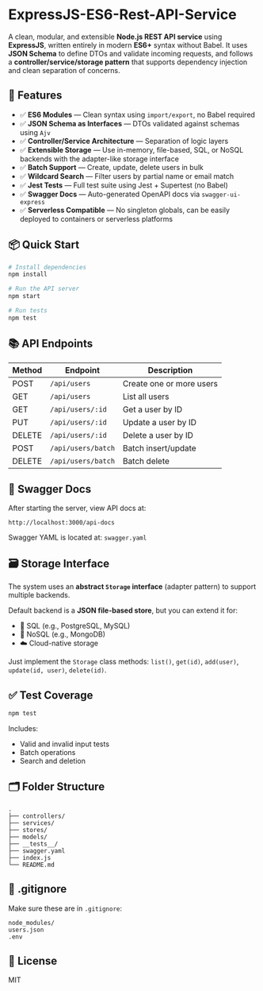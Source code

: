 # ExpressJS-ES6-Rest-API-Service

A clean, modular, and extensible **Node.js REST API service** using **ExpressJS**, written entirely in modern **ES6+** syntax without Babel. It uses **JSON Schema** to define DTOs and validate incoming requests, and follows a **controller/service/storage pattern** that supports dependency injection and clean separation of concerns.

## 🔧 Features

- ✅ **ES6 Modules** — Clean syntax using `import/export`, no Babel required
- ✅ **JSON Schema as Interfaces** — DTOs validated against schemas using `Ajv`
- ✅ **Controller/Service Architecture** — Separation of logic layers
- ✅ **Extensible Storage** — Use in-memory, file-based, SQL, or NoSQL backends with the adapter-like storage interface
- ✅ **Batch Support** — Create, update, delete users in bulk
- ✅ **Wildcard Search** — Filter users by partial name or email match
- ✅ **Jest Tests** — Full test suite using Jest + Supertest (no Babel)
- ✅ **Swagger Docs** — Auto-generated OpenAPI docs via `swagger-ui-express`
- ✅ **Serverless Compatible** — No singleton globals, can be easily deployed to containers or serverless platforms

## 📦 Quick Start

```bash
# Install dependencies
npm install

# Run the API server
npm start

# Run tests
npm test
```

## 📚 API Endpoints

| Method | Endpoint           | Description              |
|--------|--------------------|--------------------------|
| POST   | `/api/users`       | Create one or more users |
| GET    | `/api/users`       | List all users           |
| GET    | `/api/users/:id`   | Get a user by ID         |
| PUT    | `/api/users/:id`   | Update a user by ID      |
| DELETE | `/api/users/:id`   | Delete a user by ID      |
| POST   | `/api/users/batch` | Batch insert/update      |
| DELETE | `/api/users/batch` | Batch delete             |

## 📖 Swagger Docs

After starting the server, view API docs at:

```
http://localhost:3000/api-docs
```

Swagger YAML is located at: `swagger.yaml`

## 🗃 Storage Interface

The system uses an **abstract `Storage` interface** (adapter pattern) to support multiple backends.

Default backend is a **JSON file-based store**, but you can extend it for:

- 🔌 SQL (e.g., PostgreSQL, MySQL)
- 🌱 NoSQL (e.g., MongoDB)
- ☁️ Cloud-native storage

Just implement the `Storage` class methods: `list()`, `get(id)`, `add(user)`, `update(id, user)`, `delete(id)`.

## ✅ Test Coverage

```bash
npm test
```

Includes:
- Valid and invalid input tests
- Batch operations
- Search and deletion

## 🗂 Folder Structure

```
.
├── controllers/
├── services/
├── stores/
├── models/
├── __tests__/
├── swagger.yaml
├── index.js
└── README.md
```

## 🔐 .gitignore

Make sure these are in `.gitignore`:

```
node_modules/
users.json
.env
```

## 📜 License

MIT